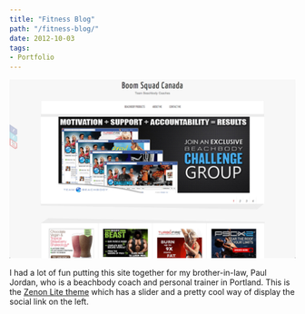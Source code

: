 ```yaml
---
title: "Fitness Blog"
path: "/fitness-blog/"
date: 2012-10-03
tags:
- Portfolio
---
```


<img alt="befitcanada" src="./befitcanada.png" />

I had a lot of fun putting this site together for my brother-in-law, Paul Jordan, who is a beachbody coach and personal trainer in Portland. This is the <a href="http://www.towfiqi.com/zenon-lite-free-wordpress-theme.html" target="_blank">Zenon Lite theme</a> which has a slider and a pretty cool way of display the social link on the left.

